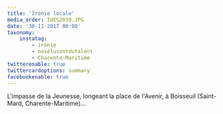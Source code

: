 ```yaml
---
title: 'Ironie locale'
media_order: IUES2039.JPG
date: '30-11-2017 00:00'
taxonomy:
    instatag:
        - ironie
        - nosélusontdutalent
        - Charente-Maritime
twitterenable: true
twittercardoptions: summary
facebookenable: true
---
```


L'impasse de la Jeunesse, longeant la place de l'Avenir, à Boisseuil (Saint-Mard, Charente-Maritime)...